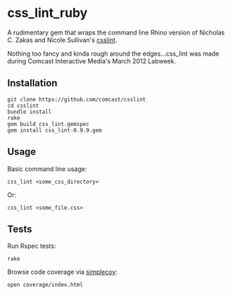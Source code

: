 # css_lint_ruby

A rudimentary gem that wraps the command line Rhino version of Nicholas C. Zakas and Nicole Sullivan's [csslint](http://csslint.net).

Nothing too fancy and kinda rough around the edges...css_lint was made during Comcast Interactive Media's March 2012 Labweek.

## Installation
  
    git clone https://github.com/comcast/csslint
    cd csslint
    bundle install
    rake
    gem build css_lint.gemspec
    gem install css_lint-0.9.9.gem

## Usage

Basic command line usage:
  
    css_lint <some_css_directory>

Or:

    css_lint <some_file.css>

## Tests

Run Rspec tests:

    rake

Browse code coverage via [simplecov](https://github.com/colszowka/simplecov):

    open coverage/index.html
